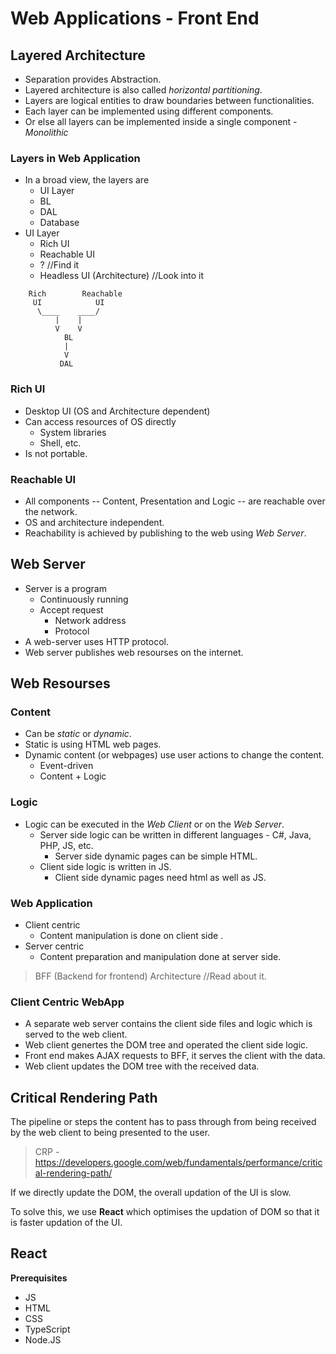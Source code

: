 # Web Applications - Front End

## Layered Architecture
* Separation provides Abstraction.
* Layered architecture is also called *horizontal partitioning*.
* Layers are logical entities to draw boundaries between functionalities.
* Each layer can be implemented using different components.
* Or else all layers can be implemented inside a single component - *Monolithic*

### Layers in Web Application
* In a broad view, the layers are
  * UI Layer
  * BL
  * DAL
  * Database
* UI Layer
  * Rich UI
  * Reachable UI
  * ? //Find it
  * Headless UI (Architecture) //Look into it
```
    Rich        Reachable
     UI            UI
      \____    ____/
          |    |
          V    V
            BL
            |
            V
           DAL
```

### Rich UI
* Desktop UI (OS and Architecture dependent)
* Can access resources of OS directly
  * System libraries
  * Shell, etc.
* Is not portable.

### Reachable UI
* All components -- Content, Presentation and Logic -- are reachable over the network.
* OS and architecture independent.
* Reachability is achieved by publishing to the web using *Web Server*.

## Web Server
* Server is a program 
  * Continuously running
  * Accept request
    * Network address
    * Protocol
* A web-server uses HTTP protocol.
* Web server publishes web resourses on the internet.

## Web Resourses

### Content
* Can be *static* or *dynamic*.
* Static is using HTML web pages.
* Dynamic content (or webpages) use user actions to change the content.
  * Event-driven
  * Content + Logic

### Logic
* Logic can be executed in the *Web Client* or on the *Web Server*.
  * Server side logic can be written in different languages - C#, Java, PHP, JS, etc.
    * Server side dynamic pages can be simple HTML.
  * Client side logic is written in JS.
    * Client side dynamic pages need html as well as JS.

### Web Application
* Client centric
  * Content manipulation is done on client side .
* Server centric
  * Content preparation and manipulation done at server side.

> BFF (Backend for frontend) Architecture //Read about it.

### Client Centric WebApp
* A separate web server contains the client side files and logic which is served to the web client.
* Web client genertes the DOM tree and operated the client side logic.
* Front end makes AJAX requests to BFF, it serves the client with the data.
* Web client updates the DOM tree with the received data.

## Critical Rendering Path
The pipeline or steps the content has to pass through from being received by the web client to being presented to the user.

> CRP - <https://developers.google.com/web/fundamentals/performance/critical-rendering-path/>

If we directly update the DOM, the overall updation of the UI is slow.

To solve this, we use **React** which optimises the updation of DOM so that it is faster updation of the UI.

## React

**Prerequisites**
* JS
* HTML
* CSS
* TypeScript
* Node.JS